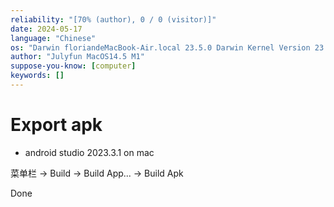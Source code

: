 ```yaml
---
reliability: "[70% (author), 0 / 0 (visitor)]"
date: 2024-05-17
language: "Chinese"
os: "Darwin floriandeMacBook-Air.local 23.5.0 Darwin Kernel Version 23.5.0: Wed May  1 20:16:51 PDT 2024; root:xnu-10063.121.3~5/RELEASE_ARM64_T8103 arm64"
author: "Julyfun MacOS14.5 M1"
suppose-you-know: [computer]
keywords: []
---
```


# Export apk

* android studio 2023.3.1 on mac

菜单栏 -> Build -> Build App... -> Build Apk

Done

